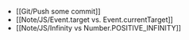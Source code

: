 - [[Git/Push some commit]]
- [[Note/JS/Event.target vs. Event.currentTarget]]
- [[Note/JS/Infinity vs Number.POSITIVE_INFINITY]]
